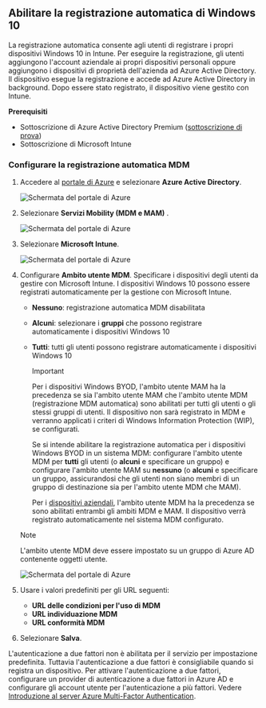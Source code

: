 ## <a name="enable-windows-10-automatic-enrollment"></a>Abilitare la registrazione automatica di Windows 10

La registrazione automatica consente agli utenti di registrare i propri dispositivi Windows 10 in Intune. Per eseguire la registrazione, gli utenti aggiungono l'account aziendale ai propri dispositivi personali oppure aggiungono i dispositivi di proprietà dell'azienda ad Azure Active Directory. Il dispositivo esegue la registrazione e accede ad Azure Active Directory in background. Dopo essere stato registrato, il dispositivo viene gestito con Intune.

**Prerequisiti**

- Sottoscrizione di Azure Active Directory Premium ([sottoscrizione di prova](https://go.microsoft.com/fwlink/?LinkID=816845))
- Sottoscrizione di Microsoft Intune

### <a name="configure-automatic-mdm-enrollment"></a>Configurare la registrazione automatica MDM

1. Accedere al [portale di Azure](https://portal.azure.com) e selezionare **Azure Active Directory**.

   ![Schermata del portale di Azure](../enrollment/media/windows-enroll/auto-enroll-azure-main.png)

2. Selezionare **Servizi Mobility (MDM e MAM)** .

   ![Schermata del portale di Azure](../enrollment/media/windows-enroll/auto-enroll-mdm.png)

3. Selezionare **Microsoft Intune**.

   ![Schermata del portale di Azure](../enrollment/media/windows-enroll/auto-enroll-intune.png)

4. Configurare **Ambito utente MDM**. Specificare i dispositivi degli utenti da gestire con Microsoft Intune. I dispositivi Windows 10 possono essere registrati automaticamente per la gestione con Microsoft Intune.

   - **Nessuno**: registrazione automatica MDM disabilitata
   - **Alcuni**: selezionare i **gruppi** che possono registrare automaticamente i dispositivi Windows 10
   - **Tutti**: tutti gli utenti possono registrare automaticamente i dispositivi Windows 10

      > [!IMPORTANT]
      > Per i dispositivi Windows BYOD, l'ambito utente MAM ha la precedenza se sia l'ambito utente MAM che l'ambito utente MDM (registrazione MDM automatica) sono abilitati per tutti gli utenti o gli stessi gruppi di utenti. Il dispositivo non sarà registrato in MDM e verranno applicati i criteri di Windows Information Protection (WIP), se configurati.
      >
      > Se si intende abilitare la registrazione automatica per i dispositivi Windows BYOD in un sistema MDM: configurare l'ambito utente MDM per **tutti** gli utenti (o **alcuni** e specificare un gruppo) e configurare l'ambito utente MAM su **nessuno** (o **alcuni** e specificare un gruppo, assicurandosi che gli utenti non siano membri di un gruppo di destinazione sia per l'ambito utente MDM che MAM).
      >
      >Per i [dispositivi aziendali](../enrollment/enrollment-restrictions-set.md#blocking-personal-windows-devices), l'ambito utente MDM ha la precedenza se sono abilitati entrambi gli ambiti MDM e MAM. Il dispositivo verrà registrato automaticamente nel sistema MDM configurato.

   > [!NOTE]
   > L'ambito utente MDM deve essere impostato su un gruppo di Azure AD contenente oggetti utente.

   ![Schermata del portale di Azure](../enrollment/media/windows-enroll/auto-enroll-scope.png)

5. Usare i valori predefiniti per gli URL seguenti:
    - **URL delle condizioni per l'uso di MDM**
    - **URL individuazione MDM**
    - **URL conformità MDM**

6. Selezionare **Salva**.

L'autenticazione a due fattori non è abilitata per il servizio per impostazione predefinita. Tuttavia l'autenticazione a due fattori è consigliabile quando si registra un dispositivo. Per attivare l'autenticazione a due fattori, configurare un provider di autenticazione a due fattori in Azure AD e configurare gli account utente per l'autenticazione a più fattori. Vedere [Introduzione al server Azure Multi-Factor Authentication](https://docs.microsoft.com/azure/multi-factor-authentication/multi-factor-authentication-get-started-cloud).
